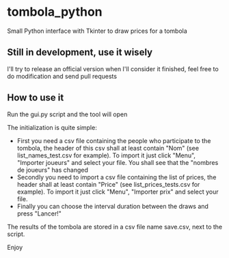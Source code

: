 # tombola_python
Small Python interface with Tkinter to draw prices for a tombola 

## Still in development, use it wisely

I'll try to release an official version when I'll consider it finished, feel free to do modification and send pull requests

## How to use it
Run the gui.py script and the tool will open

The initialization is quite simple:
- First you need a csv file containing the people who participate to the tombola, the header of this csv shall at least contain "Nom" (see list_names_test.csv for example). To import it just click "Menu", "Importer joueurs" and select your file. You shall see that the "nombres de joueurs" has changed
- Secondly you need to import a csv file containing the list of prices, the header shall at least contain "Price" (see list_prices_tests.csv for example). To import it just click "Menu", "Importer prix" and select your file.
- Finally you can choose the interval duration between the draws and press "Lancer!"

The results of the tombola are stored in a csv file name save.csv, next to the script.

Enjoy
